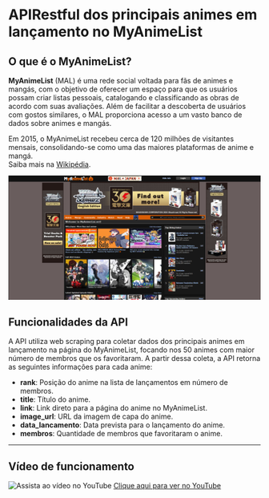 # APIRestful dos principais animes em lançamento no MyAnimeList


## O que é o MyAnimeList?
**MyAnimeList** (MAL) é uma rede social voltada para fãs de animes e mangás, com o objetivo de oferecer um espaço para que os usuários possam criar listas pessoais, catalogando e classificando as obras de acordo com suas avaliações. Além de facilitar a descoberta de usuários com gostos similares, o MAL proporciona acesso a um vasto banco de dados sobre animes e mangás.

Em 2015, o MyAnimeList recebeu cerca de 120 milhões de visitantes mensais, consolidando-se como uma das maiores plataformas de anime e mangá.  
Saiba mais na [Wikipédia](https://pt.wikipedia.org/wiki/MyAnimeList).

![alt text](image.png)

## Funcionalidades da API

A API utiliza web scraping para coletar dados dos principais animes em lançamento na página do MyAnimeList, focando nos 50 animes com maior número de membros que os favoritaram. A partir dessa coleta, a API retorna as seguintes informações para cada anime:

- **rank**: Posição do anime na lista de lançamentos em número de membros.
- **title**: Título do anime.
- **link**: Link direto para a página do anime no MyAnimeList.
- **image_url**: URL da imagem de capa do anime.
- **data_lancamento**: Data prevista para o lançamento do anime.
- **membros**: Quantidade de membros que favoritaram o anime.

---

## Vídeo de funcionamento
![Assista ao vídeo no YouTube](https://img.youtube.com/vi/1p-2ADhFrWU/0.jpg)
[Clique aqui para ver no YouTube](https://www.youtube.com/watch?v=1p-2ADhFrWU)


